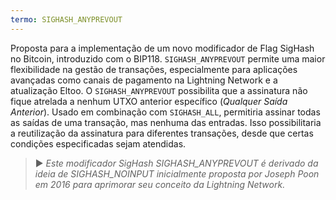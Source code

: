 ```yaml
---
termo: SIGHASH_ANYPREVOUT
---
```


Proposta para a implementação de um novo modificador de Flag SigHash no Bitcoin, introduzido com o BIP118. `SIGHASH_ANYPREVOUT` permite uma maior flexibilidade na gestão de transações, especialmente para aplicações avançadas como canais de pagamento na Lightning Network e a atualização Eltoo. O `SIGHASH_ANYPREVOUT` possibilita que a assinatura não fique atrelada a nenhum UTXO anterior específico (*Qualquer Saída Anterior*). Usado em combinação com `SIGHASH_ALL`, permitiria assinar todas as saídas de uma transação, mas nenhuma das entradas. Isso possibilitaria a reutilização da assinatura para diferentes transações, desde que certas condições especificadas sejam atendidas.

> ► *Este modificador SigHash SIGHASH_ANYPREVOUT é derivado da ideia de SIGHASH_NOINPUT inicialmente proposta por Joseph Poon em 2016 para aprimorar seu conceito da Lightning Network.*